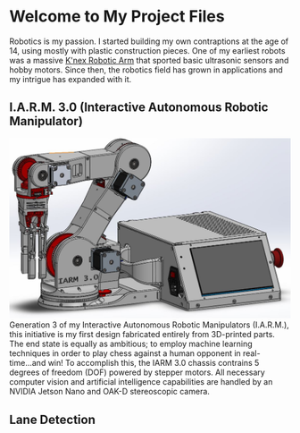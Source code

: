 # Welcome to My Project Files

Robotics is my passion. I started building my own contraptions at the age of 14, using mostly with plastic construction pieces. One of my earliest robots was a massive [K'nex Robotic Arm](https://www.youtube.com/watch?v=M24NSTdlk6I) that sported basic ultrasonic sensors and hobby motors. Since then, the robotics field has grown in applications and my intrigue has expanded with it. 

## I.A.R.M. 3.0 (Interactive Autonomous Robotic Manipulator)

![IARM 3](./assets/complete_chassis.JPG)
Generation 3 of my Interactive Autonomous Robotic Manipulators (I.A.R.M.), this initiative is my first design fabricated entirely from 3D-printed parts. The end state is equally as ambitious; to employ machine learning techniques in order to play chess against a human opponent in real-time...and win! To accomplish this, the IARM 3.0 chassis contrains 5 degrees of freedom (DOF) powered by stepper motors. All necessary computer vision and artificial intelligence capabilities are handled by an NVIDIA Jetson Nano and OAK-D stereoscopic camera. 

## Lane Detection
